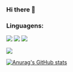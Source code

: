 ### Hi there 👋

<link rel="stylesheet" href="https://cdn.jsdelivr.net/gh/devicons/devicon@v2.15.1/devicon.min.css">

### Linguagens:



<img src="https://img.shields.io/badge/HTML-E34F26?style=for-the-badge&logo=html5&logoColor=white"> <img src="https://img.shields.io/badge/CSS3-1572B6?style=for-thebadge&logo=css3&logoColor=white"> <img src="https://img.shields.io/badge/JavaScript-F7DF1E?style=for-the-badge&logo=javascript&logoColor=000000">
 
<img src="https://github-readme-stats.vercel.app/api/top-langs?username=zluvsand"/>

[![Anurag's GitHub stats](https://github-readme-stats.vercel.app/api?username=FernandoNogueiraDev)](https://github.com/anuraghazra/github-readme-stats)
